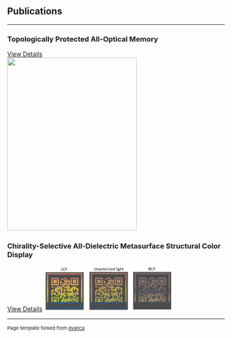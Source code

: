 ## Publications

---

### Topologically Protected All-Optical Memory

[View Details](/sample_page)<br/>
<img src="images/350dpi_JPG.jpg" width="300" height="400">

### Chirality-Selective All-Dielectric Metasurface Structural Color Display

[View Details](/sample_page)
<img src="images/Chiral.jpg" width="300" height="105">


---
<p style="font-size:11px">Page template forked from <a href="https://github.com/evanca/quick-portfolio">evanca</a></p>
<!-- Remove above link if you don't want to attibute -->

